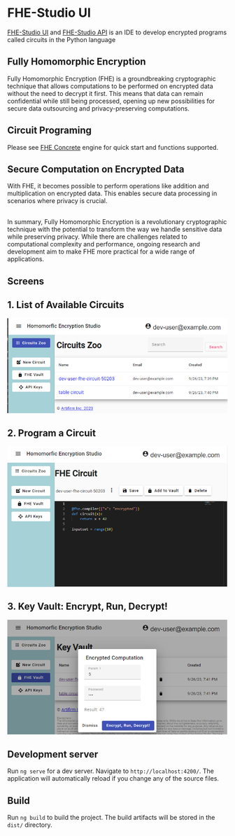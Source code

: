 # FHE-Studio UI

[FHE-Studio UI](https://github.com/artifirm/fhe-studio-ui) and [FHE-Studio API](https://github.com/artifirm/fhe-studio-api) is an IDE to develop encrypted programs called circuits in the Python language

## Fully Homomorphic Encryption
Fully Homomorphic Encryption (FHE) is a groundbreaking cryptographic technique that allows computations to be performed on encrypted data without the need to decrypt it first. This means that data can remain confidential while still being processed, opening up new possibilities for secure data outsourcing and privacy-preserving computations. 

## Circuit Programing
Please see [FHE Concrete](https://docs.zama.ai/concrete/getting-started/quick_start) engine for quick start and functions supported. 

## Secure Computation on Encrypted Data
With FHE, it becomes possible to perform operations like addition and multiplication on encrypted data. This enables secure data processing in scenarios where privacy is crucial. <br/><br/>

In summary, Fully Homomorphic Encryption is a revolutionary cryptographic technique with the potential to transform the way we handle sensitive data while preserving privacy. While there are challenges related to computational complexity and performance, ongoing research and development aim to make FHE more practical for a wide range of applications.

## Screens
## 1. List of Available Circuits
![Alt text](misc/fhe-studio-1.png "List of Circuits")
## 2. Program a Circuit
![Alt text](misc/fhe-studio-2.png "Program a Circuit")
## 3. Key Vault: Encrypt, Run, Decrypt!
![Alt text](misc/fhe-studio-3.png "Evaluation Vault")

## Development server

Run `ng serve` for a dev server. Navigate to `http://localhost:4200/`. The application will automatically reload if you change any of the source files.

## Build

Run `ng build` to build the project. The build artifacts will be stored in the `dist/` directory.
